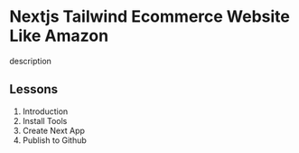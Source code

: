 # Nextjs Tailwind Ecommerce Website Like Amazon

description

## Lessons

1. Introduction
2. Install Tools
3. Create Next App
4. Publish to Github 